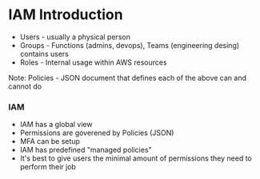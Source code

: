 # IAM Introduction

* Users - usually a physical person
* Groups - Functions (admins, devops), Teams (engineering desing) contains users
* Roles - Internal usage within AWS resources

Note: Policies - JSON document that defines each of the above can and cannot do

### IAM
* IAM has a global view 
* Permissions are goverened by Policies (JSON)
* MFA can be setup
* IAM has predefined "managed policies"
* It's best to give users the minimal amount of permissions they need to perform their job
